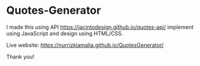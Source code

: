 # Quotes-Generator

I made this using API https://jacintodesign.github.io/quotes-api/ implement using JavaScript and design using HTML/CSS.

Live website: https://nurrizkiamalia.github.io/QuotesGenerator/

Thank you!
